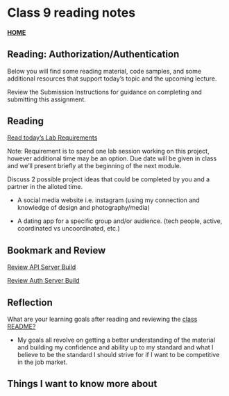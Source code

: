 # Class 9 reading notes

#### [HOME](https://cesarderio.github.io/reading-notes/)

## Reading: Authorization/Authentication

Below you will find some reading material, code samples, and some additional resources that support today’s topic and the upcoming lecture.

Review the Submission Instructions for guidance on completing and submitting this assignment.

## Reading

[Read today’s Lab Requirements](https://codefellows.github.io/code-401-javascript-guide/curriculum/class-09/lab/)

Note: Requirement is to spend one lab session working on this project, however additional time may be an option. Due date will be given in class and we’ll present briefly at the beginning of the next module.

Discuss 2 possible project ideas that could be completed by you and a partner in the alloted time.

* A social media website i.e. instagram (using my connection and knowledge of design and photography/media)

* A dating app for a specific group and/or audience. (tech people, active, coordinated vs uncoordinated, etc.)

## Bookmark and Review

[Review API Server Build]()

[Review Auth Server Build]()

## Reflection

What are your learning goals after reading and reviewing the [class README?](https://codefellows.github.io/code-401-javascript-guide/curriculum/class-09/)

* My goals all revolve on getting a better understanding of the material and building my confidence and ability up to my standard and what I believe to be the standard I should strive for if I want to be competitive in the job market.

## Things I want to know more about
